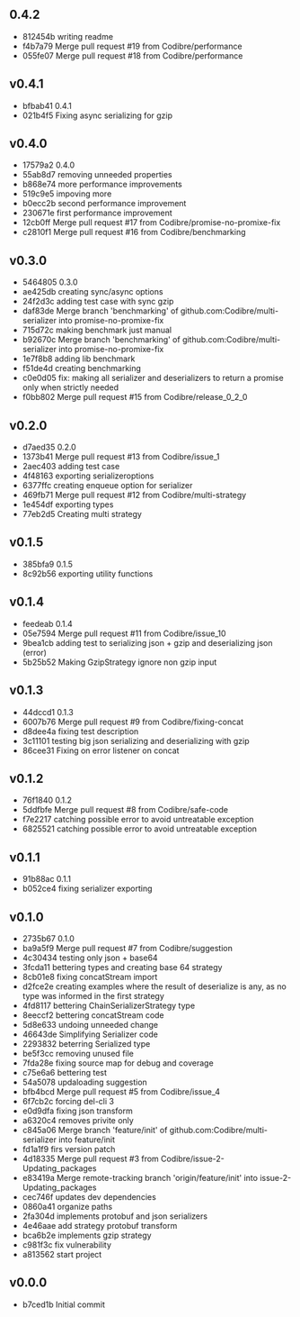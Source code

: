 
## 0.4.2
* 812454b writing readme
* f4b7a79 Merge pull request #19 from Codibre/performance
* 055fe07 Merge pull request #18 from Codibre/performance
## v0.4.1
* bfbab41 0.4.1
* 021b4f5 Fixing async serializing for gzip
## v0.4.0
* 17579a2 0.4.0
* 55ab8d7 removing unneeded properties
* b868e74 more performance improvements
* 519c9e5 impoving more
* b0ecc2b second performance improvement
* 230671e first performance improvement
* 12cb0ff Merge pull request #17 from Codibre/promise-no-promixe-fix
* c2810f1 Merge pull request #16 from Codibre/benchmarking
## v0.3.0
* 5464805 0.3.0
* ae425db creating sync/async options
* 24f2d3c adding test case with sync gzip
* daf83de Merge branch 'benchmarking' of github.com:Codibre/multi-serializer into promise-no-promixe-fix
* 715d72c making benchmark just manual
* b92670c Merge branch 'benchmarking' of github.com:Codibre/multi-serializer into promise-no-promixe-fix
* 1e7f8b8 adding lib benchmark
* f51de4d creating benchmarking
* c0e0d05 fix: making all serializer and deserializers to return a promise only when strictly needed
* f0bb802 Merge pull request #15 from Codibre/release_0_2_0
## v0.2.0
* d7aed35 0.2.0
* 1373b41 Merge pull request #13 from Codibre/issue_1
* 2aec403 adding test case
* 4f48163 exporting serializeroptions
* 6377ffc creating enqueue option for serializer
* 469fb71 Merge pull request #12 from Codibre/multi-strategy
* 1e454df exporting types
* 77eb2d5 Creating multi strategy
## v0.1.5
* 385bfa9 0.1.5
* 8c92b56 exporting utility functions
## v0.1.4
* feedeab 0.1.4
* 05e7594 Merge pull request #11 from Codibre/issue_10
* 9bea1cb adding test to serializing json + gzip and deserializing json (error)
* 5b25b52 Making GzipStrategy ignore non gzip input
## v0.1.3
* 44dccd1 0.1.3
* 6007b76 Merge pull request #9 from Codibre/fixing-concat
* d8dee4a fixing test description
* 3c11101 testing big json serializing and deserializing with gzip
* 86cee31 Fixing on error listener on concat
## v0.1.2
* 76f1840 0.1.2
* 5ddfbfe Merge pull request #8 from Codibre/safe-code
* f7e2217 catching possible error to avoid untreatable exception
* 6825521 catching possible error to avoid untreatable exception
## v0.1.1
* 91b88ac 0.1.1
* b052ce4 fixing serializer exporting
## v0.1.0
* 2735b67 0.1.0
* ba9a5f9 Merge pull request #7 from Codibre/suggestion
* 4c30434 testing only json + base64
* 3fcda11 bettering types and creating base 64 strategy
* 8cb01e8 fixing concatStream import
* d2fce2e creating examples where the result of deserialize is any, as no type was informed in the first strategy
* 4fd8117 bettering ChainSerializerStrategy type
* 8eeccf2 bettering concatStream code
* 5d8e633 undoing unneeded change
* 46643de Simplifying Serializer code
* 2293832 beterring Serialized type
* be5f3cc removing unused file
* 7fda28e fixing source map for debug and coverage
* c75e6a6 bettering test
* 54a5078 updaloading suggestion
* bfb4bcd Merge pull request #5 from Codibre/issue_4
* 6f7cb2c forcing del-cli 3
* e0d9dfa fixing json transform
* a6320c4 removes privite only
* c845a06 Merge branch 'feature/init' of github.com:Codibre/multi-serializer into feature/init
* fd1a1f9 firs version patch
* 4d18335 Merge pull request #3 from Codibre/issue-2-Updating_packages
* e83419a Merge remote-tracking branch 'origin/feature/init' into issue-2-Updating_packages
* cec746f updates dev dependencies
* 0860a41 organize paths
* 2fa304d implements protobuf and json serializers
* 4e46aae add strategy protobuf transform
* bca6b2e implements gzip strategy
* c981f3c fix vulnerability
* a813562 start project
## v0.0.0
* b7ced1b Initial commit
